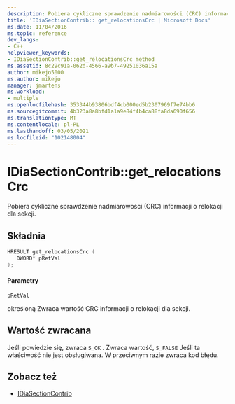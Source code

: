 ```yaml
---
description: Pobiera cykliczne sprawdzenie nadmiarowości (CRC) informacji o relokacji dla sekcji.
title: 'IDiaSectionContrib:: get_relocationsCrc | Microsoft Docs'
ms.date: 11/04/2016
ms.topic: reference
dev_langs:
- C++
helpviewer_keywords:
- IDiaSectionContrib::get_relocationsCrc method
ms.assetid: 8c29c91a-062d-4566-a9b7-49251036a15a
author: mikejo5000
ms.author: mikejo
manager: jmartens
ms.workload:
- multiple
ms.openlocfilehash: 353344b93806bdf4cb000ed5b2307969f7e74bb6
ms.sourcegitcommit: 4b323a8a8bfd1a1a9e84f4b4ca88fa8da690f656
ms.translationtype: MT
ms.contentlocale: pl-PL
ms.lasthandoff: 03/05/2021
ms.locfileid: "102148004"
---
```

# <a name="idiasectioncontribget_relocationscrc"></a>IDiaSectionContrib::get_relocationsCrc
Pobiera cykliczne sprawdzenie nadmiarowości (CRC) informacji o relokacji dla sekcji.

## <a name="syntax"></a>Składnia

```C++
HRESULT get_relocationsCrc ( 
   DWORD* pRetVal
);
```

#### <a name="parameters"></a>Parametry
 `pRetVal`

określoną Zwraca wartość CRC informacji o relokacji dla sekcji.

## <a name="return-value"></a>Wartość zwracana
 Jeśli powiedzie się, zwraca `S_OK` . Zwraca wartość, `S_FALSE` Jeśli ta właściwość nie jest obsługiwana. W przeciwnym razie zwraca kod błędu.

## <a name="see-also"></a>Zobacz też
- [IDiaSectionContrib](../../debugger/debug-interface-access/idiasectioncontrib.md)
